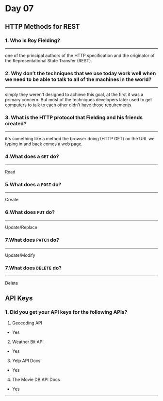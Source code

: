 # Day 07

## HTTP Methods for REST

### 1. Who is Roy Fielding?

---
one of the principal authors of the HTTP specification and the originator of the Representational State Transfer (REST).

### 2. Why don’t the techniques that we use today work well when we need to be able to talk to all of the machines in the world?

---
simply they weren't designed to achieve this goal, at the first it was a primary concern. But most of the techniques developers later used to get computers to talk to each other didn't have those requirements

### 3. What is the HTTP protocol that Fielding and his friends created?

---
it's something like a method the browser doing (HTTP GET) on the URL we typing in and back comes a web page.

### 4.What does a `GET` do?

---
Read

### 5.What does a `POST` do?

---
Create

### 6.What does `PUT` do?

---
Update/Replace

### 7.What does `PATCH` do?

---
Update/Modify

### 7.What does `DELETE` do?

---
Delete

## API Keys

### 1. Did you get your API keys for the following APIs?

1. Geocoding API

- Yes

2. Weather Bit API

- Yes

3. Yelp API Docs

- Yes

4. The Movie DB API Docs

- Yes

---
